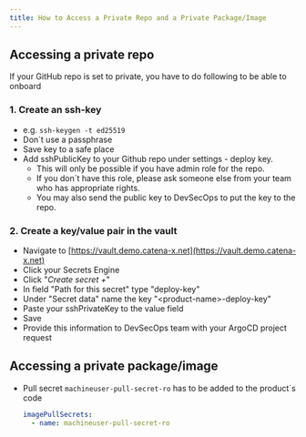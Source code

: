```yaml
---
title: How to Access a Private Repo and a Private Package/Image
---
```


## Accessing a private repo

If your GitHub repo is set to private, you have to do following to be able to onboard

### 1. Create an ssh-key

- e.g. `ssh-keygen -t ed25519`
- Don´t use a passphrase
- Save key to a safe place
- Add sshPublicKey to your Github repo under settings - deploy key.
  - This will only be possible if you have admin role for the repo.
  - If you don´t have this role, please ask someone else from your team who has appropriate rights.
  - You may also send the public key to DevSecOps to put the key to the repo.

### 2. Create a key/value pair in the vault

- Navigate to [https://vault.demo.catena-x.net](https://vault.demo.catena-x.net)
- Click your Secrets Engine
- Click "*Create secret +*"
- In field "Path for this secret" type "deploy-key"
- Under "Secret data" name the key "<product-name\>-deploy-key"
- Paste your sshPrivateKey to the value field
- Save
- Provide this information to DevSecOps team with your ArgoCD project request

## Accessing a private package/image

- Pull secret `machineuser-pull-secret-ro` has to be added to the product´s code

  ```yaml
  imagePullSecrets:
    - name: machineuser-pull-secret-ro
  ```
